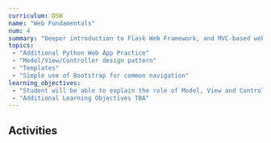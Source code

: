 ```yaml
---
curriculum: DSW
name: "Web Fundamentals"
num: 4
summary: "Deeper introduction to Flask Web Framework, and MVC-based web applications"
topics:
 - "Additional Python Web App Practice"
 - "Model/View/Controller design pattern"
 - "Templates" 
 - "Simple use of Bootstrap for common navigation"
learning_objectives:
 - "Student will be able to explain the role of Model, View and Controller in an MVC web application"
 - "Additional Learning Objectives TBA"
---
```



## Activities



